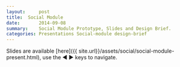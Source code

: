 ```yaml
---
layout:     post
title:  Social Module
date:       2014-09-08
summary:    Social Module Prototype, Slides and Design Brief.
categories: Presentations Social-module design-brief
---
```


Slides are available [here]({{ site.url}}/assets/social/social-module-present.html), use the ◀ ▶ keys to navigate.